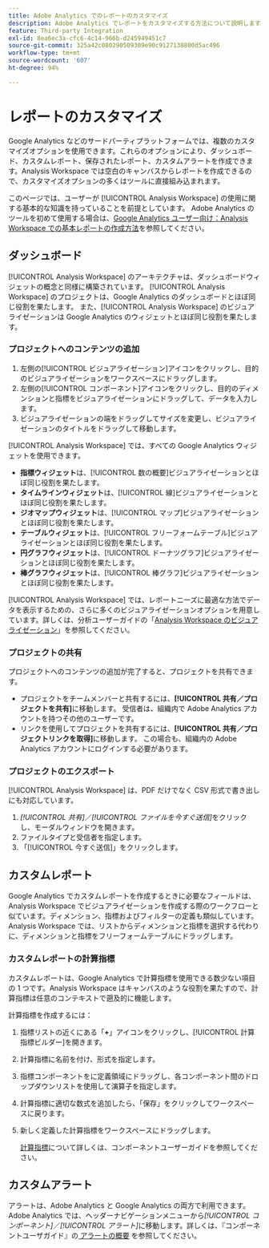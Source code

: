 ```yaml
---
title: Adobe Analytics でのレポートのカスタマイズ
description: Adobe Analytics でレポートをカスタマイズする方法について説明します。
feature: Third-party Integration
exl-id: 8ea6ec3a-cfc6-4c14-966b-d245949451c7
source-git-commit: 325a42c080290509309e90c9127138800d5ac496
workflow-type: tm+mt
source-wordcount: '607'
ht-degree: 94%

---
```


# レポートのカスタマイズ

Google Analytics などのサードパーティプラットフォームでは、複数のカスタマイズオプションを使用できます。これらのオプションにより、ダッシュボード、カスタムレポート、保存されたレポート、カスタムアラートを作成できます。Analysis Workspace では空白のキャンバスからレポートを作成できるので、カスタマイズオプションの多くはツールに直接組み込まれます。

このページでは、ユーザーが [!UICONTROL Analysis Workspace] の使用に関する基本的な知識を持っていることを前提としています。 Adobe Analytics のツールを初めて使用する場合は、[Google Analytics ユーザー向け：Analysis Workspace での基本レポートの作成方法](reports/create-report.md)を参照してください。

## ダッシュボード

[!UICONTROL Analysis Workspace] のアーキテクチャは、ダッシュボードウィジェットの概念と同様に構築されています。 [!UICONTROL Analysis Workspace] のプロジェクトは、Google Analytics のダッシュボードとほぼ同じ役割を果たします。 また、[!UICONTROL Analysis Workspace] のビジュアライゼーションは Google Analytics のウィジェットとほぼ同じ役割を果たします。

### プロジェクトへのコンテンツの追加

1. 左側の[!UICONTROL ビジュアライゼーション]アイコンをクリックし、目的のビジュアライゼーションをワークスペースにドラッグします。
2. 左側の[!UICONTROL コンポーネント]アイコンをクリックし、目的のディメンションと指標をビジュアライゼーションにドラッグして、データを入力します。
3. ビジュアライゼーションの端をドラッグしてサイズを変更し、ビジュアライゼーションのタイトルをドラッグして移動します。

[!UICONTROL Analysis Workspace] では、すべての Google Analytics ウィジェットを使用できます。

* **指標ウィジェット**&#x200B;は、[!UICONTROL 数の概要]ビジュアライゼーションとほぼ同じ役割を果たします。
* **タイムラインウィジェット**&#x200B;は、[!UICONTROL 線]ビジュアライゼーションとほぼ同じ役割を果たします。
* **ジオマップウィジェット**&#x200B;は、[!UICONTROL マップ]ビジュアライゼーションとほぼ同じ役割を果たします。
* **テーブルウィジェット**&#x200B;は、[!UICONTROL フリーフォームテーブル]ビジュアライゼーションとほぼ同じ役割を果たします。
* **円グラフウィジェット**&#x200B;は、[!UICONTROL ドーナツグラフ]ビジュアライゼーションとほぼ同じ役割を果たします。
* **棒グラフウィジェット**&#x200B;は、[!UICONTROL 棒グラフ]ビジュアライゼーションとほぼ同じ役割を果たします。

[!UICONTROL Analysis Workspace] では、レポートニーズに最適な方法でデータを表示するための、さらに多くのビジュアライゼーションオプションを用意しています。詳しくは、分析ユーザーガイドの「[Analysis Workspace のビジュアライゼーション](/help/analyze/analysis-workspace/visualizations/freeform-analysis-visualizations.md)」を参照してください。

### プロジェクトの共有

プロジェクトへのコンテンツの追加が完了すると、プロジェクトを共有できます。

* プロジェクトをチームメンバーと共有するには、**[!UICONTROL 共有／プロジェクトを共有]**&#x200B;に移動します。 受信者は、組織内で Adobe Analytics アカウントを持つその他のユーザーです。
* リンクを使用してプロジェクトを共有するには、**[!UICONTROL 共有／プロジェクトリンクを取得]**&#x200B;に移動します。 この場合も、組織内の Adobe Analytics アカウントにログインする必要があります。

### プロジェクトのエクスポート

[!UICONTROL Analysis Workspace] は、PDF だけでなく CSV 形式で書き出しにも対応しています。

1. *[!UICONTROL 共有]*／*[!UICONTROL ファイルを今すぐ送信]*&#x200B;をクリックし、モーダルウィンドウを開きます。
2. ファイルタイプと受信者を指定します。
3. 「[!UICONTROL 今すぐ送信]」をクリックします。

## カスタムレポート

Google Analytics でカスタムレポートを作成するときに必要なフィールドは、Analysis Workspace でビジュアライゼーションを作成する際のワークフローと似ています。ディメンション、指標およびフィルターの定義も類似しています。Analysis Workspace では、リストからディメンションと指標を選択する代わりに、ディメンションと指標をフリーフォームテーブルにドラッグします。

### カスタムレポートの計算指標

カスタムレポートは、Google Analytics で計算指標を使用できる数少ない項目の 1 つです。Analysis Workspace はキャンバスのような役割を果たすので、計算指標は任意のコンテキストで遡及的に機能します。

計算指標を作成するには：

1. 指標リストの近くにある「**+**」アイコンをクリックし、[!UICONTROL 計算指標ビルダー]を開きます。
2. 計算指標に名前を付け、形式を指定します。
3. 指標コンポーネントをに定義領域にドラッグし、各コンポーネント間のドロップダウンリストを使用して演算子を指定します。
4. 計算指標に適切な数式を追加したら、「保存」をクリックしてワークスペースに戻ります。
5. 新しく定義した計算指標をワークスペースにドラッグします。

   [計算指標](/help/components/calculated-metrics/cm-overview.md)について詳しくは、コンポーネントユーザーガイドを参照してください。

## カスタムアラート

アラートは、Adobe Analytics と Google Analytics の両方で利用できます。Adobe Analytics では、ヘッダーナビゲーションメニューから&#x200B;*[!UICONTROL コンポーネント]*／*[!UICONTROL アラート]*&#x200B;に移動します。詳しくは、『コンポーネントユーザガイド』の [&#x200B; アラートの概要 &#x200B;](/help/components/alerts/alerts-overview.md) を参照してください。

